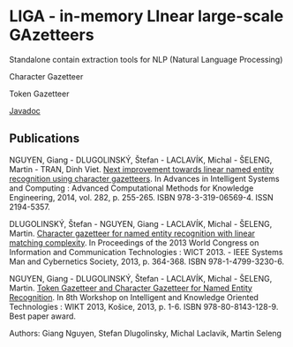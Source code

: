 # LIGA - in-memory LInear large-scale GAzetteers
Standalone contain extraction tools for NLP (Natural Language Processing)

Character Gazetteer

Token Gazetteer

[Javadoc](http://ikt.ui.sav.sk/gazetteer/ikt-gazetteers/javadoc)

## Publications
NGUYEN, Giang - DLUGOLINSKÝ, Štefan - LACLAVÍK, Michal - ŠELENG, Martin - TRAN, Dinh Viet. [Next improvement towards linear named entity recognition using character gazetteers](http://link.springer.com/chapter/10.1007/978-3-319-06569-4_19). In Advances in Intelligent Systems and Computing : Advanced Computational Methods for Knowledge Engineering, 2014, vol. 282, p. 255-265. ISBN 978-3-319-06569-4. ISSN 2194-5357.

DLUGOLINSKÝ, Štefan - NGUYEN, Giang - LACLAVÍK, Michal - ŠELENG, Martin. [Character gazetteer for named entity recognition with linear matching complexity](http://ieeexplore.ieee.org/document/7113096/). In Proceedings of the 2013 World Congress on Information and Communication Technologies : WICT 2013. - IEEE Systems Man and Cybernetics Society, 2013, p. 364-368. ISBN 978-1-4799-3230-6.

NGUYEN, Giang - DLUGOLINSKÝ, Štefan - LACLAVÍK, Michal - ŠELENG, Martin. [Token Gazetteer and Character Gazetteer for Named Entity Recognition](https://giangzuzana.github.io/files/2013_wikt_token.pdf). In 8th Workshop on Intelligent and Knowledge Oriented Technologies : WIKT 2013, Košice, 2013, p. 1-6. ISBN 978-80-8143-128-9. Best paper award.

Authors: Giang Nguyen, Stefan Dlugolinsky, Michal Laclavik, Martin Seleng
